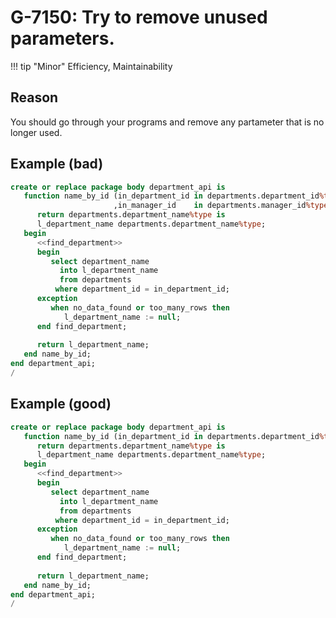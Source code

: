 # G-7150: Try to remove unused parameters.

!!! tip "Minor"
    Efficiency, Maintainability

## Reason

You should go through your programs and remove any partameter that is no longer used.

## Example (bad)

``` sql
create or replace package body department_api is
   function name_by_id (in_department_id in departments.department_id%type
                       ,in_manager_id    in departments.manager_id%type)
      return departments.department_name%type is
      l_department_name departments.department_name%type;
   begin
      <<find_department>>
      begin
         select department_name
           into l_department_name
           from departments
          where department_id = in_department_id;
      exception
         when no_data_found or too_many_rows then 
            l_department_name := null;
      end find_department;
      
      return l_department_name;
   end name_by_id;
end department_api;
/
```

## Example (good)

``` sql
create or replace package body department_api is
   function name_by_id (in_department_id in departments.department_id%type)
      return departments.department_name%type is
      l_department_name departments.department_name%type;
   begin
      <<find_department>>
      begin
         select department_name
           into l_department_name
           from departments
          where department_id = in_department_id;
      exception
         when no_data_found or too_many_rows then 
            l_department_name := null;
      end find_department;
      
      return l_department_name;
   end name_by_id;
end department_api;
/
```